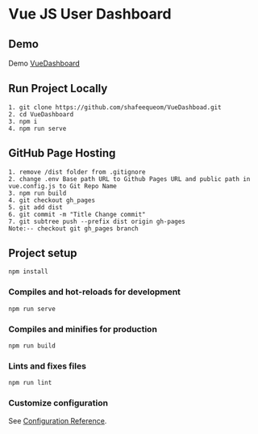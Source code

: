 # Vue JS User Dashboard

## Demo
Demo [VueDashboard](https://shafeequeom.github.io/VueDashboad)

## Run Project Locally
```
1. git clone https://github.com/shafeequeom/VueDashboad.git
2. cd VueDashboard
3. npm i
4. npm run serve
```
## GitHub Page Hosting
```
1. remove /dist folder from .gitignore
2. change .env Base path URL to Github Pages URL and public path in vue.config.js to Git Repo Name
3. npm run build
4. git checkout gh_pages
5. git add dist
6. git commit -m "Title Change commit"
7. git subtree push --prefix dist origin gh-pages
Note:-- checkout git gh_pages branch
```
## Project setup
```
npm install
```

### Compiles and hot-reloads for development
```
npm run serve
```

### Compiles and minifies for production
```
npm run build
```

### Lints and fixes files
```
npm run lint
```

### Customize configuration
See [Configuration Reference](https://cli.vuejs.org/config/).
